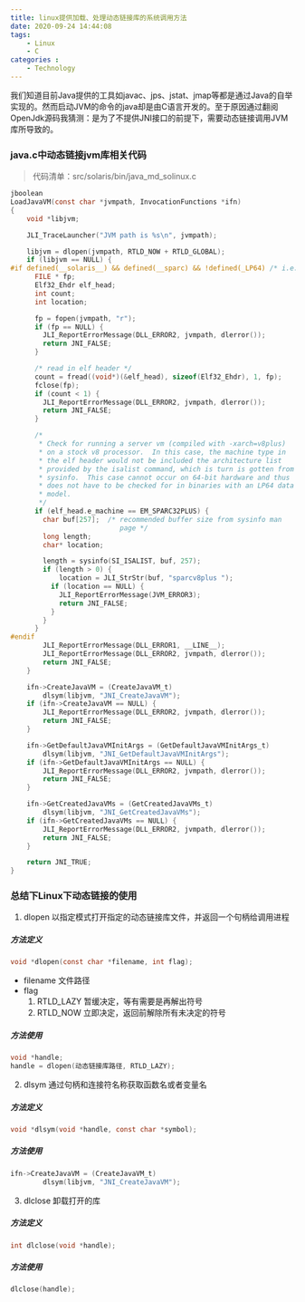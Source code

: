 ```yaml
---
title: linux提供加载、处理动态链接库的系统调用方法
date: 2020-09-24 14:44:08
tags: 
    - Linux
    - C
categories :
    - Technology
---
```


我们知道目前Java提供的工具如javac、jps、jstat、jmap等都是通过Java的自举实现的。然而启动JVM的命令的java却是由C语言开发的。至于原因通过翻阅OpenJdk源码我猜测：是为了不提供JNI接口的前提下，需要动态链接调用JVM库所导致的。
<!-- more -->

### java.c中动态链接jvm库相关代码

>代码清单：src/solaris/bin/java_md_solinux.c
```C
jboolean
LoadJavaVM(const char *jvmpath, InvocationFunctions *ifn)
{
    void *libjvm;

    JLI_TraceLauncher("JVM path is %s\n", jvmpath);

    libjvm = dlopen(jvmpath, RTLD_NOW + RTLD_GLOBAL);
    if (libjvm == NULL) {
#if defined(__solaris__) && defined(__sparc) && !defined(_LP64) /* i.e. 32-bit sparc */
      FILE * fp;
      Elf32_Ehdr elf_head;
      int count;
      int location;

      fp = fopen(jvmpath, "r");
      if (fp == NULL) {
        JLI_ReportErrorMessage(DLL_ERROR2, jvmpath, dlerror());
        return JNI_FALSE;
      }

      /* read in elf header */
      count = fread((void*)(&elf_head), sizeof(Elf32_Ehdr), 1, fp);
      fclose(fp);
      if (count < 1) {
        JLI_ReportErrorMessage(DLL_ERROR2, jvmpath, dlerror());
        return JNI_FALSE;
      }

      /*
       * Check for running a server vm (compiled with -xarch=v8plus)
       * on a stock v8 processor.  In this case, the machine type in
       * the elf header would not be included the architecture list
       * provided by the isalist command, which is turn is gotten from
       * sysinfo.  This case cannot occur on 64-bit hardware and thus
       * does not have to be checked for in binaries with an LP64 data
       * model.
       */
      if (elf_head.e_machine == EM_SPARC32PLUS) {
        char buf[257];  /* recommended buffer size from sysinfo man
                           page */
        long length;
        char* location;

        length = sysinfo(SI_ISALIST, buf, 257);
        if (length > 0) {
            location = JLI_StrStr(buf, "sparcv8plus ");
          if (location == NULL) {
            JLI_ReportErrorMessage(JVM_ERROR3);
            return JNI_FALSE;
          }
        }
      }
#endif
        JLI_ReportErrorMessage(DLL_ERROR1, __LINE__);
        JLI_ReportErrorMessage(DLL_ERROR2, jvmpath, dlerror());
        return JNI_FALSE;
    }

    ifn->CreateJavaVM = (CreateJavaVM_t)
        dlsym(libjvm, "JNI_CreateJavaVM");
    if (ifn->CreateJavaVM == NULL) {
        JLI_ReportErrorMessage(DLL_ERROR2, jvmpath, dlerror());
        return JNI_FALSE;
    }

    ifn->GetDefaultJavaVMInitArgs = (GetDefaultJavaVMInitArgs_t)
        dlsym(libjvm, "JNI_GetDefaultJavaVMInitArgs");
    if (ifn->GetDefaultJavaVMInitArgs == NULL) {
        JLI_ReportErrorMessage(DLL_ERROR2, jvmpath, dlerror());
        return JNI_FALSE;
    }

    ifn->GetCreatedJavaVMs = (GetCreatedJavaVMs_t)
        dlsym(libjvm, "JNI_GetCreatedJavaVMs");
    if (ifn->GetCreatedJavaVMs == NULL) {
        JLI_ReportErrorMessage(DLL_ERROR2, jvmpath, dlerror());
        return JNI_FALSE;
    }

    return JNI_TRUE;
}
```

### 总结下Linux下动态链接的使用

1. dlopen
以指定模式打开指定的动态链接库文件，并返回一个句柄给调用进程

##### 方法定义
```C
void *dlopen(const char *filename, int flag);
```

- filename 文件路径
- flag 
    1. RTLD_LAZY 暂缓决定，等有需要是再解出符号
    2. RTLD_NOW 立即决定，返回前解除所有未决定的符号
    
##### 方法使用
```c
void *handle;
handle = dlopen(动态链接库路径, RTLD_LAZY);
```

2. dlsym
通过句柄和连接符名称获取函数名或者变量名

##### 方法定义
```C
void *dlsym(void *handle, const char *symbol);
```

##### 方法使用
```C
ifn->CreateJavaVM = (CreateJavaVM_t)
        dlsym(libjvm, "JNI_CreateJavaVM");
```


3. dlclose
卸载打开的库

##### 方法定义
```C
int dlclose(void *handle);
```

##### 方法使用
```C
dlclose(handle);
```